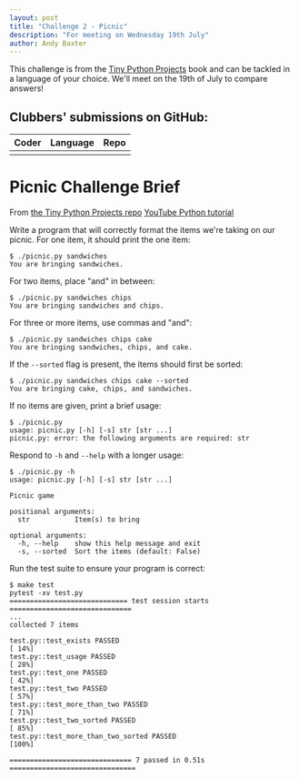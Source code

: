 ```yaml
---
layout: post
title: "Challenge 2 - Picnic"
description: "For meeting on Wednesday 19th July"
author: Andy Baxter
---
```


This challenge is from the [Tiny Python Projects](http://tinypythonprojects.com/) book and can be tackled in a language of your choice. We'll meet on the 19th of July to compare answers!

## Clubbers' submissions on GitHub:

| Coder | Language | Repo |
|-------|----------|------|
|       |          |      |


# Picnic Challenge Brief

From [the Tiny Python Projects repo](https://github.com/kyclark/tiny_python_projects/tree/master/03_picnic)
[YouTube Python tutorial](https://www.youtube.com/playlist?list=PLhOuww6rJJNMuQohHrNxRjhFTR9UlUOIa)

Write a program that will correctly format the items we're taking on our picnic.
For one item, it should print the one item:

```
$ ./picnic.py sandwiches
You are bringing sandwiches.
```

For two items, place "and" in between:

```
$ ./picnic.py sandwiches chips
You are bringing sandwiches and chips.
```

For three or more items, use commas and "and":

```
$ ./picnic.py sandwiches chips cake
You are bringing sandwiches, chips, and cake.
```

If the `--sorted` flag is present, the items should first be sorted:

```
$ ./picnic.py sandwiches chips cake --sorted
You are bringing cake, chips, and sandwiches.
```

If no items are given, print a brief usage:

```
$ ./picnic.py
usage: picnic.py [-h] [-s] str [str ...]
picnic.py: error: the following arguments are required: str
```

Respond to `-h` and `--help` with a longer usage:

```
$ ./picnic.py -h
usage: picnic.py [-h] [-s] str [str ...]

Picnic game

positional arguments:
  str           Item(s) to bring

optional arguments:
  -h, --help    show this help message and exit
  -s, --sorted  Sort the items (default: False)
```

Run the test suite to ensure your program is correct:

```
$ make test
pytest -xv test.py
============================= test session starts ==============================
...
collected 7 items

test.py::test_exists PASSED                                              [ 14%]
test.py::test_usage PASSED                                               [ 28%]
test.py::test_one PASSED                                                 [ 42%]
test.py::test_two PASSED                                                 [ 57%]
test.py::test_more_than_two PASSED                                       [ 71%]
test.py::test_two_sorted PASSED                                          [ 85%]
test.py::test_more_than_two_sorted PASSED                                [100%]

============================== 7 passed in 0.51s ===============================
```